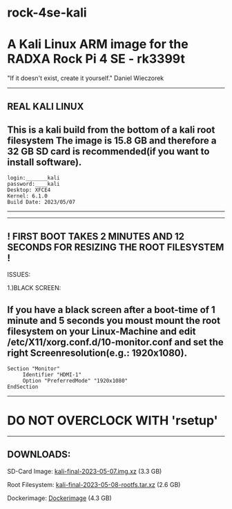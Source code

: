 # rock-4se-kali
# A Kali Linux ARM image for the RADXA Rock Pi 4 SE - rk3399t

"If it doesn't exist, create it yourself." Daniel Wieczorek

----------------
REAL KALI LINUX
----------------

This is a kali build from the bottom of a kali root filesystem
The image is 15.8 GB and therefore a 32 GB SD card is recommended(if you want to install software). 
----------------------------
    login:_______kali
    password:____kali
    Desktop: XFCE4
    Kernel: 6.1.0
    Build Date: 2023/05/07
----------------------------

------------------------------------------------------------------------------
! FIRST BOOT TAKES 2 MINUTES AND 12 SECONDS FOR RESIZING THE ROOT FILESYSTEM !
------------------------------------------------------------------------------



ISSUES:

1.)BLACK SCREEN:

If you have a black screen after a boot-time of 1 minute and 5 seconds you moust mount the root filesystem on your Linux-Machine and edit /etc/X11/xorg.conf.d/10-monitor.conf and set the right Screenresolution(e.g.: 1920x1080).
-----------------------------------------------------
    Section "Monitor"
         Identifier "HDMI-1"
         Option "PreferredMode" "1920x1080"
    EndSection
-----------------------------------------------------



# DO NOT OVERCLOCK WITH 'rsetup' 

____________________________________________________________________________
DOWNLOADS:
-----------

SD-Card Image: <a href="https://drive.google.com/file/d/1R5yjq9kJbd6lxPB7g_EjfIm-yuXF_8nW/view?usp=sharing">kali-final-2023-05-07.img.xz</a> (3.3 GB)

Root Filesystem: <a href="https://drive.google.com/file/d/12C-s8PaEAzYtfpXhz2wYFx82ygaCn7m0/view?usp=sharing">kali-final-2023-05-08-rootfs.tar.xz</a> (2.6 GB)

Dockerimage: <a href="https://hub.docker.com/r/byte4rr4y/kalilinux-rock4se">Dockerimage</a> (4.3 GB)
